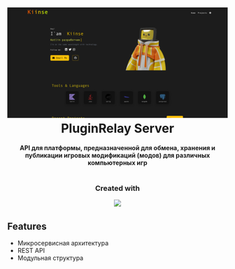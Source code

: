 <h1 align="center">
  <img src="https://raw.githubusercontent.com/VannaKarenina/portfolio-nuxt3/master/.github/images/img.png"  alt=""/>
  <br>PluginRelay Server<br>
</h1>

<p align="center">
  <b>API для платформы, предназначенной для обмена, хранения и публикации игровых модификаций (модов) для различных компьютерных игр</b><br><br>
</p>

<h3 align="center">
  Created with
</h3>

<p align="center">
  <a href="https://skillicons.dev">
    <img src="https://skillicons.dev/icons?i=postgres,redis,ts,nodejs,nestjs,,git,docker" />
  </a>
</p>

## Features

- Микросервисная архитектура
- REST API
- Модульная структура
